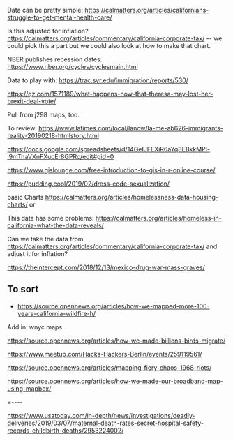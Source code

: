 Data can be pretty simple: https://calmatters.org/articles/californians-struggle-to-get-mental-health-care/

Is this adjusted for inflation? https://calmatters.org/articles/commentary/california-corporate-tax/ -- we could pick this a part but we could also look at how to make that chart.

NBER publishes recession dates: https://www.nber.org/cycles/cyclesmain.html

Data to play with: https://trac.syr.edu/immigration/reports/530/


https://qz.com/1571189/what-happens-now-that-theresa-may-lost-her-brexit-deal-vote/

Pull from j298 maps, too.

To review:
https://www.latimes.com/local/lanow/la-me-ab626-immigrants-reality-20190218-htmlstory.html


https://docs.google.com/spreadsheets/d/14GeIJFEXiR6aYq8EBkkMPl-i9mTnaVXnFXucEr8GPRc/edit#gid=0


https://www.gislounge.com/free-introduction-to-gis-in-r-online-course/

https://pudding.cool/2019/02/dress-code-sexualization/

basic Charts https://calmatters.org/articles/homelessness-data-housing-charts/ or

This data has some problems:
https://calmatters.org/articles/homeless-in-california-what-the-data-reveals/


Can we take the data from https://calmatters.org/articles/commentary/california-corporate-tax/ and adjust it for inflation? 

https://theintercept.com/2018/12/13/mexico-drug-war-mass-graves/

## To sort
* https://source.opennews.org/articles/how-we-mapped-more-100-years-california-wildfire-h/

Add in: wnyc maps

https://source.opennews.org/articles/how-we-made-billions-birds-migrate/


https://www.meetup.com/Hacks-Hackers-Berlin/events/259119561/

https://source.opennews.org/articles/mapping-fiery-chaos-1968-riots/


https://source.opennews.org/articles/how-we-made-our-broadband-map-using-mapbox/

=----

https://www.usatoday.com/in-depth/news/investigations/deadly-deliveries/2019/03/07/maternal-death-rates-secret-hospital-safety-records-childbirth-deaths/2953224002/
